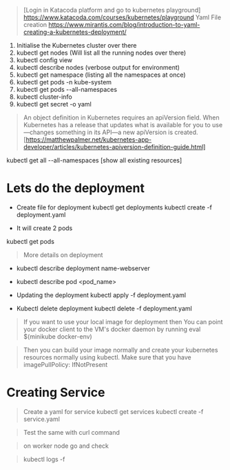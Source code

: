 >[Login in Katacoda platform and go to kubernetes playground]
>https://www.katacoda.com/courses/kubernetes/playground
>Yaml File creation 
>https://www.mirantis.com/blog/introduction-to-yaml-creating-a-kubernetes-deployment/



1. Initialise the Kubernetes cluster over there
2. kubectl get nodes (Will list all the running nodes over there)
3. kubectl config view 
4. kubectl describe nodes (verbose output for environment)
5. kubectl get namespace (listing all the namespaces at once)
6. kubectl get pods  -n kube-system
7. kubectl get pods --all-namespaces
8. kubectl cluster-info
9. kubectl get secret -o yaml


> An object definition in Kubernetes requires an apiVersion field. When Kubernetes has a release that updates what is available for you to use—changes something in its API—a new apiVersion is created.
> [https://matthewpalmer.net/kubernetes-app-developer/articles/kubernetes-apiversion-definition-guide.html]


kubectl get all --all-namespaces [show all existing resources]


Lets do the deployment 
==============================

- Create file for deployment
    kubectl get deployments
    kubectl create -f deployment.yaml

- It will create 2 pods

kubectl get pods

> More details on deployment 
 - kubectl describe deployment name-webserver
 - kubectl describe pod <pod_name>

- Updating the deployment
    kubectl apply -f deployment.yaml

- Kubectl delete deployment
    kubectl delete -f deployment.yaml

> If you want to use your local image for deployment then You can point your docker client to the VM's docker daemon by running
    eval $(minikube docker-env)

> Then you can build your image normally and create your kubernetes resources normally using kubectl. Make sure that you have
    imagePullPolicy: IfNotPresent



Creating Service
==============================

> Create a yaml for service
    kubectl get services
    kubectl create -f service.yaml

> Test the same with curl command

> on worker node go and check 













> kubectl logs -f <pod-name>


